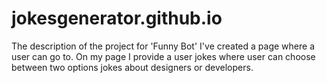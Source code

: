 # jokesgenerator.github.io

The description of the project for 'Funny Bot'
I've created a page where a user can go to. On my page I provide a user jokes where user can choose between two options jokes about designers or developers.
